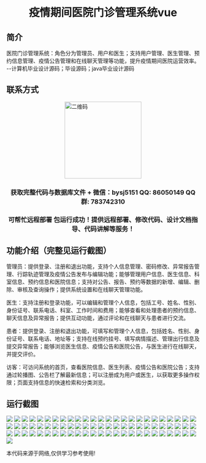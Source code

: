<p><h1 align="center">疫情期间医院门诊管理系统vue</h1></p>

## 简介
医院门诊管理系统：角色分为管理员、用户和医生；支持用户管理、医生管理、预约信息管理、疫情公告管理和在线聊天管理等功能，提升疫情期间医院运营效率。    --计算机毕业设计源码；毕设源码；java毕业设计源码


## 联系方式
<img src="https://bs-1329754181.cos.ap-shanghai.myqcloud.com/wx.jpg" alt="二维码" style="display: block; margin: 0 auto;" width="200px">
<p><h3 align="center">获取完整代码与数据库文件 + 微信：bysj5151 QQ: 86050149 QQ群: 783742310</h3></p>
<p><h3 align="center">可帮忙远程部署 包运行成功！提供远程部署、修改代码、设计文档指导、代码讲解等服务！</h3></p>

## 功能介绍（完整见运行截图）
管理员：提供登录、注册和退出功能，支持个人信息管理、密码修改、异常报告管理、行踪轨迹管理及疫情公告发布与编辑功能；能够管理用户信息、医生信息、科室信息、预约信息和医院信息；支持对公告、报告、预约等数据的新增、编辑、删除、审核及查询操作；提供系统设置和在线聊天管理功能。

医生：支持注册和登录功能，可以编辑和管理个人信息，包括工号、姓名、性别、身份证号、联系电话、科室、工作时间和费用；能够查看和处理患者的预约信息、聊天信息及异常报告；提供互动功能，通过评论和在线聊天与患者进行交流。

患者：提供登录、注册和退出功能，可填写和管理个人信息，包括姓名、性别、身份证号、联系电话、地址等；支持在线预约挂号、填写病情描述、管理出行信息及提交异常报告；能够浏览医生信息、疫情公告和医院公告，与医生进行在线聊天，并提交评价。

访客：可访问系统的首页，查看医院信息、医生列表、疫情公告和医院公告；支持通过轮播图、公告栏了解最新信息；可以注册成为用户或医生，以获取更多操作权限；页面支持信息的快速检索和分类浏览。


## 运行截图
![](https://bs-1329754181.cos.ap-shanghai.myqcloud.com/ssm/PandemicHospitalOutpatientManagementSystem/img/001.jpg)
![](https://bs-1329754181.cos.ap-shanghai.myqcloud.com/ssm/PandemicHospitalOutpatientManagementSystem/img/002.jpg)
![](https://bs-1329754181.cos.ap-shanghai.myqcloud.com/ssm/PandemicHospitalOutpatientManagementSystem/img/003.jpg)
![](https://bs-1329754181.cos.ap-shanghai.myqcloud.com/ssm/PandemicHospitalOutpatientManagementSystem/img/004.jpg)
![](https://bs-1329754181.cos.ap-shanghai.myqcloud.com/ssm/PandemicHospitalOutpatientManagementSystem/img/005.jpg)
![](https://bs-1329754181.cos.ap-shanghai.myqcloud.com/ssm/PandemicHospitalOutpatientManagementSystem/img/006.jpg)
![](https://bs-1329754181.cos.ap-shanghai.myqcloud.com/ssm/PandemicHospitalOutpatientManagementSystem/img/007.jpg)
![](https://bs-1329754181.cos.ap-shanghai.myqcloud.com/ssm/PandemicHospitalOutpatientManagementSystem/img/008.jpg)
![](https://bs-1329754181.cos.ap-shanghai.myqcloud.com/ssm/PandemicHospitalOutpatientManagementSystem/img/009.jpg)
![](https://bs-1329754181.cos.ap-shanghai.myqcloud.com/ssm/PandemicHospitalOutpatientManagementSystem/img/010.jpg)
![](https://bs-1329754181.cos.ap-shanghai.myqcloud.com/ssm/PandemicHospitalOutpatientManagementSystem/img/011.jpg)
![](https://bs-1329754181.cos.ap-shanghai.myqcloud.com/ssm/PandemicHospitalOutpatientManagementSystem/img/012.jpg)
![](https://bs-1329754181.cos.ap-shanghai.myqcloud.com/ssm/PandemicHospitalOutpatientManagementSystem/img/013.jpg)
![](https://bs-1329754181.cos.ap-shanghai.myqcloud.com/ssm/PandemicHospitalOutpatientManagementSystem/img/014.jpg)
![](https://bs-1329754181.cos.ap-shanghai.myqcloud.com/ssm/PandemicHospitalOutpatientManagementSystem/img/015.jpg)
![](https://bs-1329754181.cos.ap-shanghai.myqcloud.com/ssm/PandemicHospitalOutpatientManagementSystem/img/016.jpg)
![](https://bs-1329754181.cos.ap-shanghai.myqcloud.com/ssm/PandemicHospitalOutpatientManagementSystem/img/017.jpg)
![](https://bs-1329754181.cos.ap-shanghai.myqcloud.com/ssm/PandemicHospitalOutpatientManagementSystem/img/018.jpg)
![](https://bs-1329754181.cos.ap-shanghai.myqcloud.com/ssm/PandemicHospitalOutpatientManagementSystem/img/019.jpg)
![](https://bs-1329754181.cos.ap-shanghai.myqcloud.com/ssm/PandemicHospitalOutpatientManagementSystem/img/020.jpg)
![](https://bs-1329754181.cos.ap-shanghai.myqcloud.com/ssm/PandemicHospitalOutpatientManagementSystem/img/021.jpg)
![](https://bs-1329754181.cos.ap-shanghai.myqcloud.com/ssm/PandemicHospitalOutpatientManagementSystem/img/022.jpg)
![](https://bs-1329754181.cos.ap-shanghai.myqcloud.com/ssm/PandemicHospitalOutpatientManagementSystem/img/023.jpg)
![](https://bs-1329754181.cos.ap-shanghai.myqcloud.com/ssm/PandemicHospitalOutpatientManagementSystem/img/024.jpg)
![](https://bs-1329754181.cos.ap-shanghai.myqcloud.com/ssm/PandemicHospitalOutpatientManagementSystem/img/025.jpg)
![](https://bs-1329754181.cos.ap-shanghai.myqcloud.com/ssm/PandemicHospitalOutpatientManagementSystem/img/026.jpg)
![](https://bs-1329754181.cos.ap-shanghai.myqcloud.com/ssm/PandemicHospitalOutpatientManagementSystem/img/027.jpg)
![](https://bs-1329754181.cos.ap-shanghai.myqcloud.com/ssm/PandemicHospitalOutpatientManagementSystem/img/028.jpg)
![](https://bs-1329754181.cos.ap-shanghai.myqcloud.com/ssm/PandemicHospitalOutpatientManagementSystem/img/029.jpg)
![](https://bs-1329754181.cos.ap-shanghai.myqcloud.com/ssm/PandemicHospitalOutpatientManagementSystem/img/030.jpg)
![](https://bs-1329754181.cos.ap-shanghai.myqcloud.com/ssm/PandemicHospitalOutpatientManagementSystem/img/031.jpg)
![](https://bs-1329754181.cos.ap-shanghai.myqcloud.com/ssm/PandemicHospitalOutpatientManagementSystem/img/032.jpg)
![](https://bs-1329754181.cos.ap-shanghai.myqcloud.com/ssm/PandemicHospitalOutpatientManagementSystem/img/033.jpg)
![](https://bs-1329754181.cos.ap-shanghai.myqcloud.com/ssm/PandemicHospitalOutpatientManagementSystem/img/034.jpg)
![](https://bs-1329754181.cos.ap-shanghai.myqcloud.com/ssm/PandemicHospitalOutpatientManagementSystem/img/035.jpg)
![](https://bs-1329754181.cos.ap-shanghai.myqcloud.com/ssm/PandemicHospitalOutpatientManagementSystem/img/036.jpg)
![](https://bs-1329754181.cos.ap-shanghai.myqcloud.com/ssm/PandemicHospitalOutpatientManagementSystem/img/037.jpg)
![](https://bs-1329754181.cos.ap-shanghai.myqcloud.com/ssm/PandemicHospitalOutpatientManagementSystem/img/038.jpg)
![](https://bs-1329754181.cos.ap-shanghai.myqcloud.com/ssm/PandemicHospitalOutpatientManagementSystem/img/039.jpg)
![](https://bs-1329754181.cos.ap-shanghai.myqcloud.com/ssm/PandemicHospitalOutpatientManagementSystem/img/040.jpg)
![](https://bs-1329754181.cos.ap-shanghai.myqcloud.com/ssm/PandemicHospitalOutpatientManagementSystem/img/041.jpg)
![](https://bs-1329754181.cos.ap-shanghai.myqcloud.com/ssm/PandemicHospitalOutpatientManagementSystem/img/042.jpg)
![](https://bs-1329754181.cos.ap-shanghai.myqcloud.com/ssm/PandemicHospitalOutpatientManagementSystem/img/043.jpg)
![](https://bs-1329754181.cos.ap-shanghai.myqcloud.com/ssm/PandemicHospitalOutpatientManagementSystem/img/044.jpg)
![](https://bs-1329754181.cos.ap-shanghai.myqcloud.com/ssm/PandemicHospitalOutpatientManagementSystem/img/045.jpg)
![](https://bs-1329754181.cos.ap-shanghai.myqcloud.com/ssm/PandemicHospitalOutpatientManagementSystem/img/046.jpg)
![](https://bs-1329754181.cos.ap-shanghai.myqcloud.com/ssm/PandemicHospitalOutpatientManagementSystem/img/047.jpg)
![](https://bs-1329754181.cos.ap-shanghai.myqcloud.com/ssm/PandemicHospitalOutpatientManagementSystem/img/048.jpg)
![](https://bs-1329754181.cos.ap-shanghai.myqcloud.com/ssm/PandemicHospitalOutpatientManagementSystem/img/049.jpg)
![](https://bs-1329754181.cos.ap-shanghai.myqcloud.com/ssm/PandemicHospitalOutpatientManagementSystem/img/050.jpg)
![](https://bs-1329754181.cos.ap-shanghai.myqcloud.com/ssm/PandemicHospitalOutpatientManagementSystem/img/051.jpg)
![](https://bs-1329754181.cos.ap-shanghai.myqcloud.com/ssm/PandemicHospitalOutpatientManagementSystem/img/052.jpg)
![](https://bs-1329754181.cos.ap-shanghai.myqcloud.com/ssm/PandemicHospitalOutpatientManagementSystem/img/053.jpg)
![](https://bs-1329754181.cos.ap-shanghai.myqcloud.com/ssm/PandemicHospitalOutpatientManagementSystem/img/054.jpg)
![](https://bs-1329754181.cos.ap-shanghai.myqcloud.com/ssm/PandemicHospitalOutpatientManagementSystem/img/055.jpg)
![](https://bs-1329754181.cos.ap-shanghai.myqcloud.com/ssm/PandemicHospitalOutpatientManagementSystem/img/056.jpg)
![](https://bs-1329754181.cos.ap-shanghai.myqcloud.com/ssm/PandemicHospitalOutpatientManagementSystem/img/057.jpg)
![](https://bs-1329754181.cos.ap-shanghai.myqcloud.com/ssm/PandemicHospitalOutpatientManagementSystem/img/058.jpg)
![](https://bs-1329754181.cos.ap-shanghai.myqcloud.com/ssm/PandemicHospitalOutpatientManagementSystem/img/059.jpg)
![](https://bs-1329754181.cos.ap-shanghai.myqcloud.com/ssm/PandemicHospitalOutpatientManagementSystem/img/060.jpg)
![](https://bs-1329754181.cos.ap-shanghai.myqcloud.com/ssm/PandemicHospitalOutpatientManagementSystem/img/061.jpg)
![](https://bs-1329754181.cos.ap-shanghai.myqcloud.com/ssm/PandemicHospitalOutpatientManagementSystem/img/062.jpg)
![](https://bs-1329754181.cos.ap-shanghai.myqcloud.com/ssm/PandemicHospitalOutpatientManagementSystem/img/063.jpg)
![](https://bs-1329754181.cos.ap-shanghai.myqcloud.com/ssm/PandemicHospitalOutpatientManagementSystem/img/064.jpg)
![](https://bs-1329754181.cos.ap-shanghai.myqcloud.com/ssm/PandemicHospitalOutpatientManagementSystem/img/065.jpg)
![](https://bs-1329754181.cos.ap-shanghai.myqcloud.com/ssm/PandemicHospitalOutpatientManagementSystem/img/066.jpg)
![](https://bs-1329754181.cos.ap-shanghai.myqcloud.com/ssm/PandemicHospitalOutpatientManagementSystem/img/067.jpg)
![](https://bs-1329754181.cos.ap-shanghai.myqcloud.com/ssm/PandemicHospitalOutpatientManagementSystem/img/068.jpg)
![](https://bs-1329754181.cos.ap-shanghai.myqcloud.com/ssm/PandemicHospitalOutpatientManagementSystem/img/069.jpg)
![](https://bs-1329754181.cos.ap-shanghai.myqcloud.com/ssm/PandemicHospitalOutpatientManagementSystem/img/070.jpg)
![](https://bs-1329754181.cos.ap-shanghai.myqcloud.com/ssm/PandemicHospitalOutpatientManagementSystem/img/071.jpg)
![](https://bs-1329754181.cos.ap-shanghai.myqcloud.com/ssm/PandemicHospitalOutpatientManagementSystem/img/072.jpg)
![](https://bs-1329754181.cos.ap-shanghai.myqcloud.com/ssm/PandemicHospitalOutpatientManagementSystem/img/073.jpg)
![](https://bs-1329754181.cos.ap-shanghai.myqcloud.com/ssm/PandemicHospitalOutpatientManagementSystem/img/074.jpg)
![](https://bs-1329754181.cos.ap-shanghai.myqcloud.com/ssm/PandemicHospitalOutpatientManagementSystem/img/075.jpg)
![](https://bs-1329754181.cos.ap-shanghai.myqcloud.com/ssm/PandemicHospitalOutpatientManagementSystem/img/076.jpg)

<p>本代码来源于网络,仅供学习参考使用!</p>

